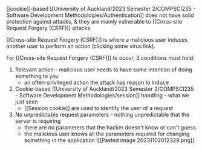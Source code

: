 [[cookie]]-based [[University of Auckland/2023 Semester 2/COMPSCI235 - Software Development Methodologies/Authentication]] does not have solid protection against attacks, & they are mainly vulnerable to [[Cross-site Request Forgery (CSRF)]] attacks

[[Cross-site Request Forgery (CSRF)]] is where a malicious user induces another user to perform an action (clicking some virus link).

For [[Cross-site Request Forgery (CSRF)]] to occur, 3 conditions must hold:
1. Relevant action - malicious user needs to have some intention of doing something to you
	- an often-privileged action the attack has reason to induce
2. Cookie-based [[University of Auckland/2023 Semester 2/COMPSCI235 - Software Development Methodologies/session]] handling - what we just seen
	- [[Session cookie]] are used to identify the user of a request
3. No unpredictable request parameters - nothing unpredictable that the server is requiring
	- there are no parameters that the hacker doesn't know or can't guess
	- the malicious user knows all the parameters required for changing something in the application
		![[Pasted image 20231102012329.png]]